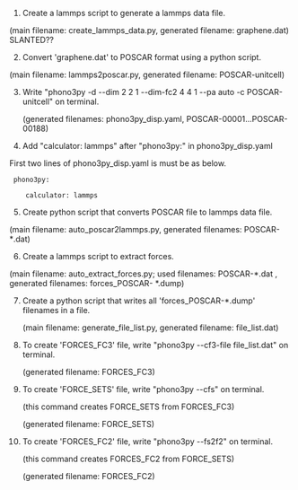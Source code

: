 1. Create a lammps script to generate a lammps data file.

(main filename: create_lammps_data.py, generated filename: graphene.dat) SLANTED??

2. Convert 'graphene.dat' to POSCAR format using a python script.

(main filename: lammps2poscar.py, generated filename: POSCAR-unitcell)

3. Write "phono3py -d --dim 2 2 1 --dim-fc2 4 4 1 --pa auto -c POSCAR-unitcell" on terminal.
   
   (generated filenames: phono3py_disp.yaml, POSCAR-00001...POSCAR-00188)

4. Add "calculator: lammps" after "phono3py:" in phono3py_disp.yaml

First two lines of phono3py_disp.yaml is must be as below.


            
     phono3py:
   
        calculator: lammps
  
  


5. Create python script that converts POSCAR file to lammps data file.

(main filename: auto_poscar2lammps.py, generated filenames: POSCAR-*.dat)

6. Create a lammps script to extract forces.
   
(main filename: auto_extract_forces.py; used filenames: POSCAR-*.dat , generated filenames: forces_POSCAR- *.dump)

7. Create a python script that writes all 'forces_POSCAR-*.dump' filenames in a file.
   
   (main filename: generate_file_list.py, generated filename: file_list.dat)

8. To create 'FORCES_FC3' file, write "phono3py --cf3-file file_list.dat" on terminal.
   
   (generated filename: FORCES_FC3)

9. To create 'FORCE_SETS' file, write "phono3py --cfs" on terminal.
   
    (this command creates FORCE_SETS from FORCES_FC3)

    (generated filename: FORCE_SETS)

10. To create 'FORCES_FC2' file, write "phono3py --fs2f2" on terminal.
 
     (this command creates FORCES_FC2 from FORCE_SETS)

    (generated filename: FORCES_FC2)
    
   


   
